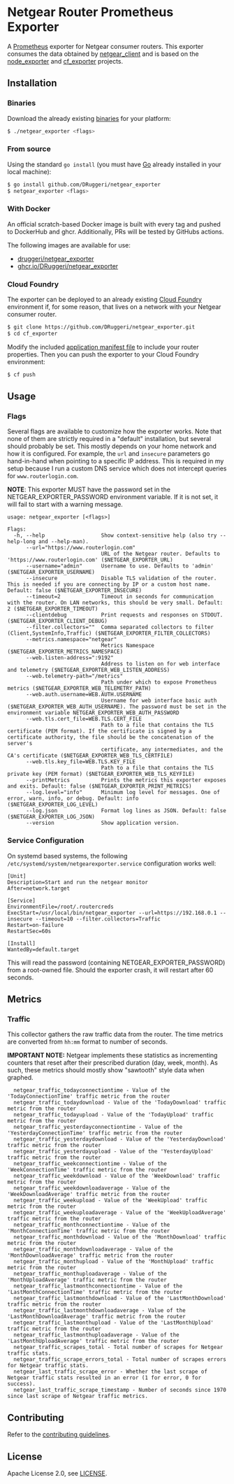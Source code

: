 # Netgear Router Prometheus Exporter

A [Prometheus](https://prometheus.io) exporter for Netgear consumer routers. This exporter consumes the data obtained by [netgear_client](https://github.com/DRuggeri/netgear_client) and is based on the [node_exporter](https://github.com/prometheus/node_exporter) and [cf_exporter](https://github.com/bosh-prometheus/cf_exporter) projects.

## Installation

### Binaries

Download the already existing [binaries](https://github.com/DRuggeri/netgear_exporter/releases) for your platform:

```bash
$ ./netgear_exporter <flags>
```

### From source

Using the standard `go install` (you must have [Go](https://golang.org/) already installed in your local machine):

```bash
$ go install github.com/DRuggeri/netgear_exporter
$ netgear_exporter <flags>
```

### With Docker
An official scratch-based Docker image is built with every tag and pushed to DockerHub and ghcr. Additionally, PRs will be tested by GitHubs actions.

The following images are available for use:
- [druggeri/netgear_exporter](https://hub.docker.com/r/druggeri/netgear_exporter)
- [ghcr.io/DRuggeri/netgear_exporter](https://ghcr.io/DRuggeri/netgear_exporter)

### Cloud Foundry

The exporter can be deployed to an already existing [Cloud Foundry](https://www.cloudfoundry.org/) environment if, for some reason, that lives on a network with your Netgear consumer router.

```bash
$ git clone https://github.com/DRuggeri/netgear_exporter.git
$ cd cf_exporter
```

Modify the included [application manifest file](https://github.com/DRuggeri/netgear_exporter/blob/master/manifest.yml) to include your router properties. Then you can push the exporter to your Cloud Foundry environment:

```bash
$ cf push
```


## Usage

### Flags
Several flags are available to customize how the exporter works. Note that none of them are strictly required in a "default" installation, but several should probably be set. This mostly depends on your home network and how it is configured. For example, the `url` and `insecure` parameters go hand-in-hand when pointing to a specific IP address. This is required in my setup because I run a custom DNS service which does not intercept queries for `www.routerlogin.com`.

**NOTE**: This exporter MUST have the password set in the NETGEAR_EXPORTER_PASSWORD environment variable. If it is not set, it will fail to start with a warning message.

```
usage: netgear_exporter [<flags>]

Flags:
  -h, --help                  Show context-sensitive help (also try --help-long and --help-man).
      --url="https://www.routerlogin.com"  
                              URL of the Netgear router. Defaults to 'https://www.routerlogin.com' ($NETGEAR_EXPORTER_URL)
      --username="admin"      Username to use. Defaults to 'admin' ($NETGEAR_EXPORTER_USERNAME)
      --insecure              Disable TLS validation of the router. This is needed if you are connecting by IP or a custom host name. Default: false ($NETGEAR_EXPORTER_INSECURE)
      --timeout=2             Timeout in seconds for communication with the router. On LAN networks, this should be very small. Default: 2 ($NETGEAR_EXPORTER_TIMEOUT)
      --clientdebug           Print requests and responses on STDOUT. ($NETGEAR_EXPORTER_CLIENT_DEBUG)
      --filter.collectors=""  Comma separated collectors to filter (Client,SystemInfo,Traffic) ($NETGEAR_EXPORTER_FILTER_COLLECTORS)
      --metrics.namespace="netgear"  
                              Metrics Namespace ($NETGEAR_EXPORTER_METRICS_NAMESPACE)
      --web.listen-address=":9192"  
                              Address to listen on for web interface and telemetry ($NETGEAR_EXPORTER_WEB_LISTEN_ADDRESS)
      --web.telemetry-path="/metrics"  
                              Path under which to expose Prometheus metrics ($NETGEAR_EXPORTER_WEB_TELEMETRY_PATH)
      --web.auth.username=WEB.AUTH.USERNAME  
                              Username for web interface basic auth ($NETGEAR_EXPORTER_WEB_AUTH_USERNAME). The password must be set in the environment variable NETGEAR_EXPORTER_WEB_AUTH_PASSWORD
      --web.tls.cert_file=WEB.TLS.CERT_FILE  
                              Path to a file that contains the TLS certificate (PEM format). If the certificate is signed by a certificate authority, the file should be the concatenation of the server's
                              certificate, any intermediates, and the CA's certificate ($NETGEAR_EXPORTER_WEB_TLS_CERTFILE)
      --web.tls.key_file=WEB.TLS.KEY_FILE  
                              Path to a file that contains the TLS private key (PEM format) ($NETGEAR_EXPORTER_WEB_TLS_KEYFILE)
      --printMetrics          Prints the metrics this exporter exposes and exits. Default: false ($NETGEAR_EXPORTER_PRINT_METRICS)
      --log.level="info"      Minimum log level for messages. One of error, warn, info, or debug. Default: info ($NETGEAR_EXPORTER_LOG_LEVEL)
      --log.json              Format log lines as JSON. Default: false ($NETGEAR_EXPORTER_LOG_JSON)
      --version               Show application version.
```

### Service Configuration
On systemd based systems, the following `/etc/systemd/system/netgearexporter.service` configuration works well:
```
[Unit]
Description=Start and run the netgear monitor
After=network.target

[Service]
EnvironmentFile=/root/.routercreds
ExecStart=/usr/local/bin/netgear_exporter --url=https://192.168.0.1 --insecure --timeout=10 --filter.collectors=Traffic
Restart=on-failure
RestartSec=60s

[Install]
WantedBy=default.target
```
This will read the password (containing NETGEAR_EXPORTER_PASSWORD) from a root-owned file. Should the exporter crash, it will restart after 60 seconds.


## Metrics

### Traffic
This collector gathers the raw traffic data from the router. The time metrics are converted from `hh:mm` format to number of seconds.

**IMPORTANT NOTE:** Netgear implements these statistics as incrementing counters that reset after their prescribed duration (day, week, month). As such, these metrics should mostly show "sawtooth" style data when graphed.

```
  netgear_traffic_todayconnectiontime - Value of the 'TodayConnectionTime' traffic metric from the router
  netgear_traffic_todaydownload - Value of the 'TodayDownload' traffic metric from the router
  netgear_traffic_todayupload - Value of the 'TodayUpload' traffic metric from the router
  netgear_traffic_yesterdayconnectiontime - Value of the 'YesterdayConnectionTime' traffic metric from the router
  netgear_traffic_yesterdaydownload - Value of the 'YesterdayDownload' traffic metric from the router
  netgear_traffic_yesterdayupload - Value of the 'YesterdayUpload' traffic metric from the router
  netgear_traffic_weekconnectiontime - Value of the 'WeekConnectionTime' traffic metric from the router
  netgear_traffic_weekdownload - Value of the 'WeekDownload' traffic metric from the router
  netgear_traffic_weekdownloadaverage - Value of the 'WeekDownloadAverage' traffic metric from the router
  netgear_traffic_weekupload - Value of the 'WeekUpload' traffic metric from the router
  netgear_traffic_weekuploadaverage - Value of the 'WeekUploadAverage' traffic metric from the router
  netgear_traffic_monthconnectiontime - Value of the 'MonthConnectionTime' traffic metric from the router
  netgear_traffic_monthdownload - Value of the 'MonthDownload' traffic metric from the router
  netgear_traffic_monthdownloadaverage - Value of the 'MonthDownloadAverage' traffic metric from the router
  netgear_traffic_monthupload - Value of the 'MonthUpload' traffic metric from the router
  netgear_traffic_monthuploadaverage - Value of the 'MonthUploadAverage' traffic metric from the router
  netgear_traffic_lastmonthconnectiontime - Value of the 'LastMonthConnectionTime' traffic metric from the router
  netgear_traffic_lastmonthdownload - Value of the 'LastMonthDownload' traffic metric from the router
  netgear_traffic_lastmonthdownloadaverage - Value of the 'LastMonthDownloadAverage' traffic metric from the router
  netgear_traffic_lastmonthupload - Value of the 'LastMonthUpload' traffic metric from the router
  netgear_traffic_lastmonthuploadaverage - Value of the 'LastMonthUploadAverage' traffic metric from the router
  netgear_traffic_scrapes_total - Total number of scrapes for Netgear traffic stats.
  netgear_traffic_scrape_errors_total - Total number of scrapes errors for Netgear traffic stats.
  netgear_last_traffic_scrape_error - Whether the last scrape of Netgear traffic stats resulted in an error (1 for error, 0 for success).
  netgear_last_traffic_scrape_timestamp - Number of seconds since 1970 since last scrape of Netgear traffic metrics.
```

## Contributing

Refer to the [contributing guidelines](https://github.com/DRuggeri/netgear_exporter/blob/master/CONTRIBUTING.md).

## License

Apache License 2.0, see [LICENSE](https://github.com/DRuggeri/netgear_exporter/blob/master/LICENSE).
